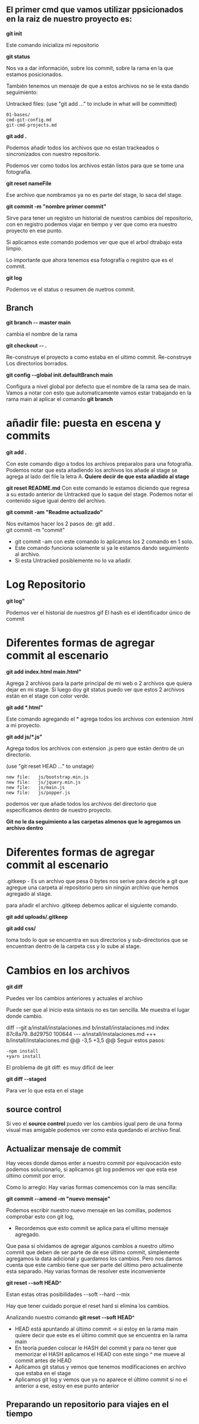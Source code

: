 ## El primer cmd que vamos utilizar ppsicionados en la raiz de nuestro proyecto es:

**git init**

Este comando inicializa mi repositorio

**git status**

Nos va a dar información, sobre los commit, sobre la rama en la que estamos posicionados.

También tenemos un mensaje de que a estos archivos no se le esta dando seguimiento:

Untracked files:
(use "git add <file>..." to include in what will be committed)

    01-bases/
    cmd-git-config.md
    git-cmd-projects.md

**git add .**

Podemos añadir todos los archivos que no estan trackeados o sincronizados con nuestro repositorio.

Podemos ver como todos los archivos están listos para que se tome una fotografía.

**git reset nameFile**

Ese archivo que nombramos ya no es parte del stage, lo saca del stage.

**git commit -m "nombre primer commit"**

Sirve para tener un registro un historial de nuestros cambios del repositorio, con en registro podemos viajar en tiempo y ver que como
era nuestro proyecto en ese punto.

Si aplicamos este comando podemos ver que que el arbol dtrabajo esta limpio.

Lo importante que ahora tenemos esa fotografía o registro que es el commit.

**git log**

Podemos ve el status o resumen de nuetros commit.

## Branch

**git branch -- master main**

cambia el nombre de la rama

**git checkout -- .**

Re-construye el proyecto a como estaba en el ultimo commit.
Re-construye Los directorios borrados.

**git config --global init.defaultBranch main**

Configura a nivel global por defecto que el nombre de la rama sea de main.
Vamos a notar con esto que automaticamente vamos estar trabajando en la rama main al aplicar el
comando **git branch**

# añadir file: puesta en escena y commits

**git add .**

Con este comando digo a todos los archivos preparalos para una fotografía.
Podemos notar que esta añadiendo los archivos los añade
al stage se agrega al lado del file la letra A.
**Quiere decir de que esta añadido al stage**

**git reset README.md**
Con este comando le estamos diciendo que regresa a su estado anterior de Untracked que lo saque del
stage. Podemos notar el contenido sigue igual dentro del archivo.

**git commit -am "Readme actualizado"**

Nos evitamos hacer los 2 pasos de:
git add .  
git commit -m "commit"

- git commit -am con este comando lo aplicamos los 2 comando en 1 solo.
- Este comando funciona solamente si ya le estamos dando seguimiento al archivo.
- Si esta Untracked posiblemente no lo va añadir.

# Log Repositorio

**git log"**

Podemos ver el historial de nuestros gif
El hash es el identificador único de commit

# Diferentes formas de agregar commit al escenario

**git add index.html main.html"**

Agrega 2 archivos para la parte principal de mi web o 2 archivos que quiera dejar en mi stage.
Si luego doy git status puedo ver que estos 2 archivos están en el stage con color verde.

**git add \*.html"**

Este comando agregando el \* agrega todos los archivos con extension .html a mi proyecto.

**git add js/\*.js"**

Agrega todos los archivos con extension .js pero que están dentro de un directorio.

(use "git reset HEAD <file>..." to unstage)

    new file:   js/bootstrap.min.js
    new file:   js/jquery.min.js
    new file:   js/main.js
    new file:   js/popper.js

podemos ver que añade todos los archivos del directorio que especificamos dentro de nuestro proyecto.

**Git no le da seguimiento a las carpetas almenos que le agregamos un archivo dentro**

# Diferentes formas de agregar commit al escenario

.gitkeep - Es un archivo que pesa 0 bytes nos serive para decirle a git que agregue una carpeta al repositorio
pero sin ningún archivo que hemos agregado al stage.

para añadir el archivo .gitkeep debemos aplicar el siguiente comando.

**git add uploads/.gitkeep**

**git add css/**

toma todo lo que se encuentra en sus directorios y sub-directorios que se encuentran dentro de la carpeta css
y lo sube al stage.

# Cambios en los archivos

**git diff**

Puedes ver los cambios anteriores y actuales el archivo

Puede ser que al inicio esta sintaxis no es tan sencilla.
Me muestra el lugar donde cambio.

diff --git a/install/instalaciones.md b/install/instalaciones.md
index 87c8a79..8d29750 100644
--- a/install/instalaciones.md
+++ b/install/instalaciones.md
@@ -3,5 +3,5 @@
Seguir estos pasos:

```
-npm install
+yarn install
```

El problema de git diff: es muy difícil de leer

**git diff --staged**

Para ver lo que esta en el stage

## source control

Si veo el **source control** puedo ver los cambios igual pero de una forma visual mas amigable
podemos ver como esta quedando el archivo final.

## Actualizar mensaje de commit

Hay veces donde damos enter a nuestro commit por equivocación esto podemos solucionarlo, si aplicamos
git log podemos ver que esta ese último commit por error.

Como lo arreglo:
Hay varias formas comencemos con la mas sencilla:

**git commit --amend -m "nuevo mensaje"**

Podemos escribir nuestro nuevo mensaje en las comillas, podemos comprobar esto con git log,

- Recordemos que esto commit se aplica para el ultimo mensaje agregado.

Que pasa si olvidamos de agregar algunos cambios a nuestro ultimo commit que deben de ser parte de
de ese último commit, simplemente agregamos la data adicional y guardamos los cambios. Pero nos damos
cuenta que este cambio tiene que ser parte del último pero actualmente esta separado. Hay varias formas
de resolver este inconveniente

**git reset --soft HEAD^**

Estan estas otras posibilidades
--soft --hard --mix

Hay que tener cuidado porque el reset hard si elimina los cambios.

Analizando nuestro comando **git reset --soft HEAD^**

- HEAD está apuntando al último commit -> si estoy en la rama main quiere decir que este
  es el último commit que se encuentra en la rama main
- En teoría pueden colocar le HASH del commit y para no tener que memorizar el HASH aplicamos el HEAD
  con este singo ^ me mueve al commit antes de HEAD
- Aplicamos git status y vemos que tenemos modificaciones en archivo que estaba en el stage
- Aplicamos git log y vemos que ya no aparece el último commit si no el anterior a ese, estoy en ese punto anterior

## Preparando un repositorio para viajes en el tiempo
